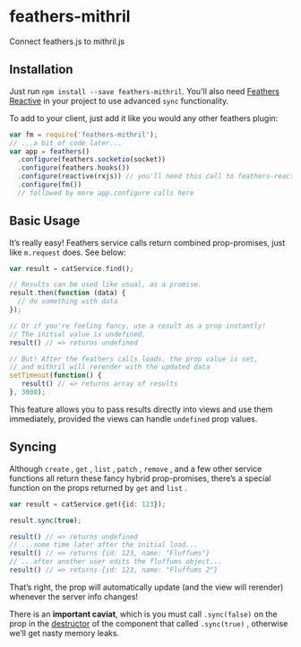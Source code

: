 # feathers-mithril
Connect feathers.js to mithril.js


## Installation

Just run `npm install --save feathers-mithril`. You'll also need [Feathers Reactive](https://github.com/feathersjs/feathers-reactive) in your project to use advanced `sync` functionality.

To add to your client, just add it like you would any other feathers plugin:

```javascript
var fm = require('feathers-mithril');
// ...a bit of code later...
var app = feathers()
  .configure(feathers.socketio(socket))
  .configure(feathers.hooks())
  .configure(reactive(rxjs)) // you'll need this call to feathers-reactive for sync to work
  .configure(fm())
  // followed by more app.configure calls here
```

## Basic Usage

It’s really easy! Feathers service calls return combined prop-promises, just like `m.request` does. See below:

```javascript
var result = catService.find();

// Results can be used like usual, as a promise.
result.then(function (data) {
  // do something with data
});

// Or if you're feeling fancy, use a result as a prop instantly!
// The initial value is undefined.
result() // => returns undefined

// But! After the feathers calls loads, the prop value is set,
// and mithril will rerender with the updated data
setTimeout(function() {
   result() // => returns array of results
}, 3000);
```

This feature allows you to pass results directly into views and use them immediately, provided the views can handle `undefined`  prop values.

## Syncing

Although `create` , `get` , `list` , `patch` , `remove` , and a few other service functions all return these fancy hybrid prop-promises, there’s a special function on the props returned by `get` and `list` .

```javascript
var result = catService.get({id: 123});

result.sync(true);

result() // => returns undefined
// ...some time later after the initial load...
result() // => returns {id: 123, name: "Fluffums"}
// ...after another user edits the fluffums object...
result() // => returns {id: 123, name: "Fluffums 2"}
```

That’s right, the prop will automatically update (and the view will rerender) whenever the server info changes!

There is an **important caviat**, which is you must call `.sync(false)` on the prop in the [destructor](http://mithril.js.org/mithril.html#destructors) of the component that called `.sync(true)` , otherwise we’ll get nasty memory leaks.
